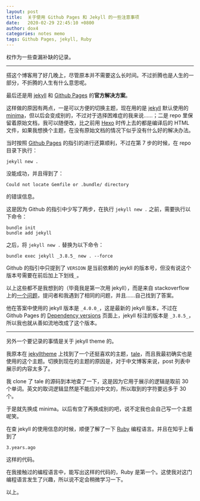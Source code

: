 ```yaml
---
layout: post
title:  关于使用 Github Pages 和 Jekyll 的一些注意事项
date:   2020-02-29 22:45:10 +0800
author: dox4
categories: notes memo
tags: Github Pages, jekyll, Ruby
---
```


权作为一些查漏补缺的记录。

---

搭这个博客用了好几晚上，尽管原本并不需要这么长时间。不过折腾也是人生的一部分，不折腾的人生有什么意思呢。

最后还是用 [jekyll][jekyll-organization] 和 [Github Pages](https://pages.github.com/) 的**官方解决方案**。

这样做的原因有两点，一是可以方便的切换主题，现在用的是 [jekyll][jekyll-organization] 默认使用的 [minima](https://github.com/jekyll/minima)，但以后会变成别的，不过对于选择困难症的我来说……；二是 repo 里保留着原始文档，我可以随便改，比之前用 [Hexo](https://hexo.io/) 时传上去的都是编译后的 HTML 文件，如果我想换个主题，在没有原始文档的情况下似乎没有什么好的解决办法。

当时按照 [Github Pages](https://pages.github.com/) 的指引的进行还算顺利，不过在第 7 步的时候，在 repo 目录下执行：

```
jekyll new .
```

没能成功，并且得到了：

```
Could not locate Gemfile or .bundle/ directory
```

的错误信息。

这是因为 Github 的指引中少写了两步，在执行 `jekyll new .` 之前，需要执行以下命令：

```
bundle init
bundle add jekyll
```

之后，将 `jekyll new .` 替换为以下命令：

```
bundle exec jekyll _3.8.5_ new . --force
```

Github 的指引中只提到了 `VERSION` 是当前依赖的 jeykll 的版本号，但没有说这个版本号需要在前后加上下划线`_`。

以上这些都不是我想到的（毕竟我是第一次用 jekyll），而是来自 stackoverflow 上的[一个问题](https://stackoverflow.com/questions/59913903/bundle-exec-jekyll-new-yields-could-not-locate-gemfile-or-bundle-director)，提问者和我遇到了相同的问题，并且……自己找到了答案。

他在答案中使用的 jekyll 版本是 `_4.0.0_`，这是最新的 jekyll 版本，不过在 Github Pages 的 [Dependency versions](https://pages.github.com/versions/) 页面上，jekyll 标注的版本是 `_3.8.5_`，所以我也就从善如流地改成了这个版本。

---

另外一个要记录的事情是关于 jekyll theme 的。

我原本在 [jekylltheme](http://jekyllthemes.org/) 上找到了一个还挺喜欢的主题，[tale](https://github.com/chesterhow/tale)，而且我最初确实也是使用的这个主题。切换到现在的主题的原因是，对于中文博客来说，post 列表中展示的内容太多了。

我 clone 了 tale 的源码到本地查了一下，这是因为它用于展示的逻辑是取前 30 个单词。英文的取词逻辑显然是不能应对中文的，所以取到的字符要远多于 30 个。

于是就先换成 minima。以后有空了再换成别的吧，说不定我也会自己写一个主题呢笑。

在查 jekyll 的使用信息的时候，顺便了解了一下 [Ruby](https://www.ruby-lang.org/en/) 编程语言。并且在知乎上看到了

```
3.years.ago
```

这样的代码。

在我接触过的编程语言中，能写出这样的代码的，Ruby 是第一个。这使我对这门编程语言发生了兴趣，所以说不定会稍微学习一下。

以上。

[jekyll-organization]: https://github.com/jekyll
